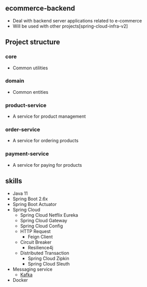 ## ecommerce-backend
* Deal with backend server applications related to e-commerce
* Will be used with other projects[spring-cloud-infra-v2]

## Project structure

### core
* Common utilities

### domain
* Common entities

### product-service
* A service for product management

### order-service
* A service for ordering products

### payment-service 
* A service for paying for products

## skills
* Java 11
* Spring Boot 2.6x
* Spring Boot Actuator
* Spring Cloud
  * Spring Cloud Netflix Eureka
  * Spring Cloud Gateway
  * Spring Cloud Config
  * HTTP Request 
    * Feign Client
  * Circuit Breaker
    * Resilience4j
  * Distributed Transaction
    * Spring Cloud Zipkin
    * Spring Cloud Sleuth
* Messaging service
  * [Kafka](https://github.com/wurstmeister/kafka-docker)
* Docker
